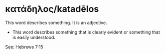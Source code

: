 # κατάδηλος/katadēlos
This word describes something. It is an adjective.

* This word describes something that is clearly evident or something that is easily understood. 

See: Hebrews 7:15
